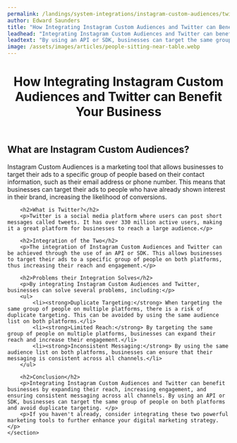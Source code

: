 ```yaml
---
permalink: /landings/system-integrations/instagram-custom-audiences/twitter
author: Edward Saunders
title: "How Integrating Instagram Custom Audiences and Twitter can Benefit Your Business"
leadhead: "Integrating Instagram Custom Audiences and Twitter can benefit businesses by expanding their reach, increasing engagement, and ensuring consistent messaging across all channels"
leadtext: "By using an API or SDK, businesses can target the same group of people on both platforms and avoid duplicate targeting."
image: /assets/images/articles/people-sitting-near-table.webp
---
```

<div class="arttext">	<header>
		<h1>How Integrating Instagram Custom Audiences and Twitter can Benefit Your Business</h1>
	</header>
	<section>
		<h2>What are Instagram Custom Audiences?</h2>
		<p>Instagram Custom Audiences is a marketing tool that allows businesses to target their ads to a specific group of people based on their contact information, such as their email address or phone number. This means that businesses can target their ads to people who have already shown interest in their brand, increasing the likelihood of conversions.</p>
		
		<h2>What is Twitter?</h2>
		<p>Twitter is a social media platform where users can post short messages called tweets. It has over 330 million active users, making it a great platform for businesses to reach a large audience.</p>
		
		<h2>Integration of the Two</h2>
		<p>The integration of Instagram Custom Audiences and Twitter can be achieved through the use of an API or SDK. This allows businesses to target their ads to a specific group of people on both platforms, thus increasing their reach and engagement.</p>
		
		<h2>Problems their Integration Solves</h2>
		<p>By integrating Instagram Custom Audiences and Twitter, businesses can solve several problems, including:</p>
		<ul>
			<li><strong>Duplicate Targeting:</strong> When targeting the same group of people on multiple platforms, there is a risk of duplicate targeting. This can be avoided by using the same audience list on both platforms.</li>
			<li><strong>Limited Reach:</strong> By targeting the same group of people on multiple platforms, businesses can expand their reach and increase their engagement.</li>
			<li><strong>Inconsistent Messaging:</strong> By using the same audience list on both platforms, businesses can ensure that their messaging is consistent across all channels.</li>
		</ul>
		
		<h2>Conclusion</h2>
		<p>Integrating Instagram Custom Audiences and Twitter can benefit businesses by expanding their reach, increasing engagement, and ensuring consistent messaging across all channels. By using an API or SDK, businesses can target the same group of people on both platforms and avoid duplicate targeting. </p>
		<p>If you haven't already, consider integrating these two powerful marketing tools to further enhance your digital marketing strategy.</p>
	</section>
</div>